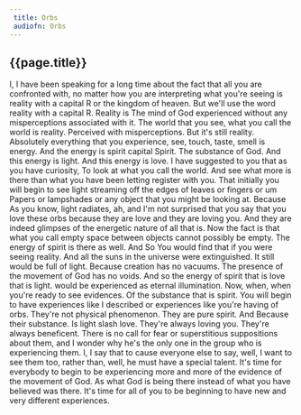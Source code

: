 ```yaml
---
 title: Orbs
 audiofn: Orbs
---
```


## {{page.title}}

I, I have been speaking for a long time about the fact that all you are
confronted with, no matter how you are interpreting what you're seeing
is reality with a capital R or the kingdom of heaven. But we'll use the
word reality with a capital R. Reality is The mind of God experienced
without any misperceptions associated with it. The world that you see,
what you call the world is reality. Perceived with misperceptions. But
it's still reality. Absolutely everything that you experience, see,
touch, taste, smell is energy. And the energy is spirit capital Spirit.
The substance of God. And this energy is light. And this energy is love.
I have suggested to you that as you have curiosity, To look at what you
call the world. And see what more is there than what you have been
letting register with you. That initially you will begin to see light
streaming off the edges of leaves or fingers or um Papers or lampshades
or any object that you might be looking at. Because As you know, light
radiates, ah, and I'm not surprised that you say that you love these
orbs because they are love and they are loving you. And they are indeed
glimpses of the energetic nature of all that is. Now the fact is that
what you call empty space between objects cannot possibly be empty. The
energy of spirit is there as well. And So You would find that if you
were seeing reality. And all the suns in the universe were extinguished.
It still would be full of light. Because creation has no vacuums. The
presence of the movement of God has no voids. And so the energy of
spirit that is love that is light. would be experienced as eternal
illumination. Now, when, when you're ready to see evidences. Of the
substance that is spirit. You will begin to have experiences like I
described or experiences like you're having of orbs. They're not
physical phenomenon. They are pure spirit. And Because their substance.
Is light slash love. They're always loving you. They're always
beneficent. There is no call for fear or superstitious suppositions
about them, and I wonder why he's the only one in the group who is
experiencing them. I, I say that to cause everyone else to say, well, I
want to see them too, rather than, well, he must have a special talent.
It's time for everybody to begin to be experiencing more and more of the
evidence of the movement of God. As what God is being there instead of
what you have believed was there. It's time for all of you to be
beginning to have new and very different experiences.


